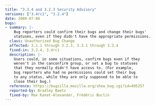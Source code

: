 ```yaml
---
title: "3.3.4 and 3.2.3 Security Advisory"
versions: ["3.4rc1", "3.2.4"]
date: 2009-07-08
bugs:
- summary: |-
    Bug reporters could confirm their bugs and change their bugs'
    statuses, even if they didn't have the appropriate permissions.
  class: Unauthorized Bug Change
  affected: 3.1.1 through 3.2.3, 3.3.1 through 3.3.4
  fixed-in: 3.2.4, 3.4rc1
  description: |-
    Users could, in some situations, confirm bugs even if they
    weren't in the canconfirm group, or set a bug to statuses
    that they normally didn't have access to. (For example,
    bug reporters who had no permissions could set their bug
    to any status, while they are only supposed to be able to
    close their bug.)
  reference: https://bugzilla.mozilla.org/show_bug.cgi?id=495257
  reported-by: Bradley Baetz
  fixed-by: Max Kanat-Alexander, Frédéric Buclin
---
```

